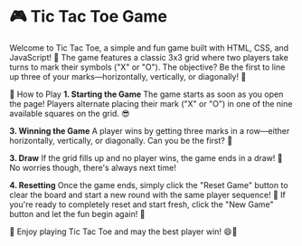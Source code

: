 # 🎮 Tic Tac Toe Game
Welcome to Tic Tac Toe, a simple and fun game built with HTML, CSS, and JavaScript! 🎉 The game features a classic 3x3 grid where two players take turns to mark their symbols ("X" or "O"). The objective? Be the first to line up three of your marks—horizontally, vertically, or diagonally! 🤩

🚀 How to Play
**1. Starting the Game**
The game starts as soon as you open the page! Players alternate placing their mark ("X" or "O") in one of the nine available squares on the grid. 😎

**3. Winning the Game**
A player wins by getting three marks in a row—either horizontally, vertically, or diagonally. Can you be the first? 🥇

**3. Draw**
If the grid fills up and no player wins, the game ends in a draw! 😬 No worries though, there's always next time!

**4. Resetting**
Once the game ends, simply click the "Reset Game" button to clear the board and start a new round with the same player sequence! 🔁
If you're ready to completely reset and start fresh, click the "New Game" button and let the fun begin again! 🎉

🎉 Enjoy playing Tic Tac Toe and may the best player win! 😄🎉

